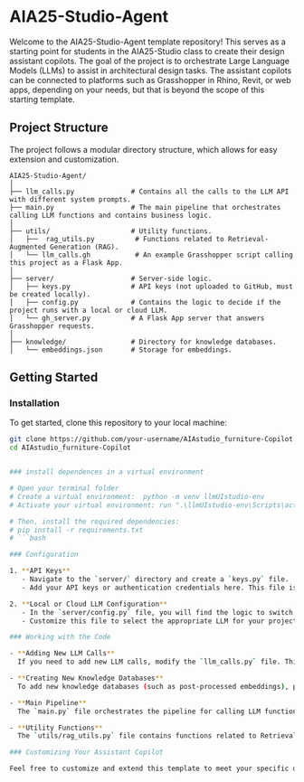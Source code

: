 # AIA25-Studio-Agent

Welcome to the AIA25-Studio-Agent template repository! This serves as a starting point for students in the AIA25-Studio class to create their design assistant copilots. The goal of the project is to orchestrate Large Language Models (LLMs) to assist in architectural design tasks. The assistant copilots can be connected to platforms such as Grasshopper in Rhino, Revit, or web apps, depending on your needs, but that is beyond the scope of this starting template.

## Project Structure

The project follows a modular directory structure, which allows for easy extension and customization.

```
AIA25-Studio-Agent/
│
├── llm_calls.py              # Contains all the calls to the LLM API with different system prompts.
├── main.py                   # The main pipeline that orchestrates calling LLM functions and contains business logic.
│
├── utils/                    # Utility functions.
│   ├──  rag_utils.py          # Functions related to Retrieval-Augmented Generation (RAG).
│   └── llm_calls.gh           # An example Grasshopper script calling this project as a Flask App.
│
├── server/                   # Server-side logic.
│   ├── keys.py               # API keys (not uploaded to GitHub, must be created locally).
│   ├── config.py             # Contains the logic to decide if the project runs with a local or cloud LLM.
│   └── gh_server.py          # A Flask App server that answers Grasshopper requests.
│
├── knowledge/                # Directory for knowledge databases.
│   └── embeddings.json       # Storage for embeddings.
```

## Getting Started

### Installation

To get started, clone this repository to your local machine:

```bash
git clone https://github.com/your-username/AIAstudio_furniture-Copilot.git
cd AIAstudio_furniture-Copilot


### install dependences in a virtual environment

# Open your terminal folder
# Create a virtual environment:  python -m venv llmUIstudio-env
# Activate your virtual environment: run ".\llmUIstudio-env\Scripts\activate"

# Then, install the required dependencies:
# pip install -r requirements.txt
# ```bash

### Configuration

1. **API Keys**  
   - Navigate to the `server/` directory and create a `keys.py` file.  
   - Add your API keys or authentication credentials here. This file is not uploaded to GitHub for security reasons.

2. **Local or Cloud LLM Configuration**  
   - In the `server/config.py` file, you will find the logic to switch between using a local LLM or a cloud-based LLM.  
   - Customize this file to select the appropriate LLM for your project. You can add any new local models in this configuration file.

### Working with the Code

- **Adding New LLM Calls**  
  If you need to add new LLM calls, modify the `llm_calls.py` file. This file is where you define different system prompts and interface with the LLM API.

- **Creating New Knowledge Databases**  
  To add new knowledge databases (such as post-processed embeddings), place the new JSON files in the `knowledge/` directory. Modify `embeddings.json` or add new files To learn how to create the embeddings, visit my other repository [Knowledge-Pool-RAG](https://github.com/jomiguelcarv/LLM-Knowledge-Pool-RAG).

- **Main Pipeline**  
  The `main.py` file orchestrates the pipeline for calling LLM functions and integrating the responses into your design workflow. You can expand this file as needed to suit your design assistant copilot’s business logic.

- **Utility Functions**  
  The `utils/rag_utils.py` file contains functions related to Retrieval-Augmented Generation (RAG), useful for incorporating external knowledge into your LLM queries. You can add additional utility functions to extend the project’s capabilities.

### Customizing Your Assistant Copilot

Feel free to customize and extend this template to meet your specific design needs. The project structure is flexible, and you are encouraged to add new directories or files as necessary. However, be sure to keep the essential files organized and maintain the clear separation of concerns in the existing directory structure.
